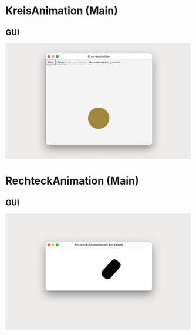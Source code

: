 # KreisAnimation (Main)

## GUI

![KreisAnimation GUI](../img/12-animationen_01.png)

# RechteckAnimation (Main)

## GUI

![RechteckAnimation GUI](../img/12-animationen_02.png)
